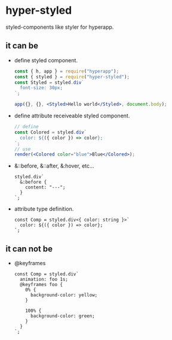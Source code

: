 # hyper-styled

styled-components like styler for hyperapp.

## it can be

* define styled component.
  ```jsx
  const { h, app } = require("hyperapp");
  const { styled } = require("hyper-styled");
  const Styled = styled.div`
    font-size: 30px;
  `;

  app({}, {}, <Styled>Hello world</Styled>, document.body);
  ```
* define attribute receiveable styled component.
  ```jsx
  // define
  const Colored = styled.div`
    color: ${({ color }) => color};
  `;
  // use
  render(<Colored color="blue">Blue</Colored>);
  ```

* &::before, &::after, &:hover, etc...
  ```tsx
  styled.div`
    &:before {
      content: "---";
    }
  `;
  ```
* attribute type definition.
  ```tsx
  const Comp = styled.div<{ color: string }>`
    color: ${({ color }) => color};
  `;
  ```

## it can not be

* @keyframes
  ```tsx
  const Comp = styled.div`
    animation: foo 1s;
    @keyframes foo {
      0% {
        background-color: yellow;
      }

      100% {
        background-color: green;
      }
    }
  `;
  ```
